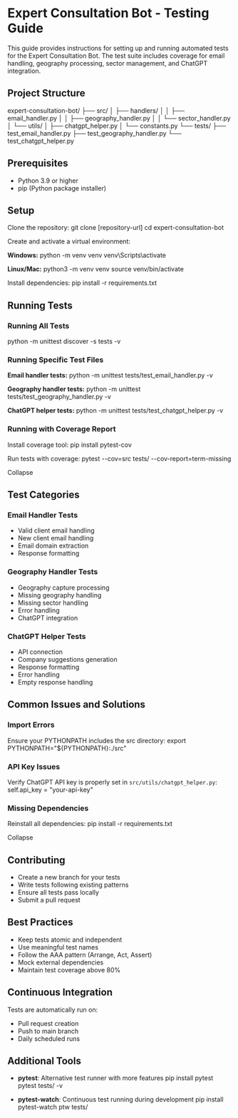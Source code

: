 # Expert Consultation Bot - Testing Guide

This guide provides instructions for setting up and running automated tests for the Expert Consultation Bot. The test suite includes coverage for email handling, geography processing, sector management, and ChatGPT integration.

## Project Structure
expert-consultation-bot/
├── src/
│ ├── handlers/
│ │ ├── email_handler.py
│ │ ├── geography_handler.py
│ │ └── sector_handler.py
│ └── utils/
│ ├── chatgpt_helper.py
│ └── constants.py
└── tests/
├── test_email_handler.py
├── test_geography_handler.py
└── test_chatgpt_helper.py



## Prerequisites

- Python 3.9 or higher
- pip (Python package installer)

## Setup

Clone the repository:
git clone [repository-url]
cd expert-consultation-bot



Create and activate a virtual environment:

**Windows:**
python -m venv venv
venv\Scripts\activate



**Linux/Mac:**
python3 -m venv venv
source venv/bin/activate



Install dependencies:
pip install -r requirements.txt



## Running Tests

### Running All Tests
python -m unittest discover -s tests -v



### Running Specific Test Files

**Email handler tests:**
python -m unittest tests/test_email_handler.py -v



**Geography handler tests:**
python -m unittest tests/test_geography_handler.py -v



**ChatGPT helper tests:**
python -m unittest tests/test_chatgpt_helper.py -v



### Running with Coverage Report

Install coverage tool:
pip install pytest-cov



Run tests with coverage:
pytest --cov=src tests/ --cov-report=term-missing


Collapse

## Test Categories

### Email Handler Tests

- Valid client email handling
- New client email handling
- Email domain extraction
- Response formatting

### Geography Handler Tests

- Geography capture processing
- Missing geography handling
- Missing sector handling
- Error handling
- ChatGPT integration

### ChatGPT Helper Tests

- API connection
- Company suggestions generation
- Response formatting
- Error handling
- Empty response handling

## Common Issues and Solutions

### Import Errors

Ensure your PYTHONPATH includes the src directory:
export PYTHONPATH="${PYTHONPATH}:./src"



### API Key Issues

Verify ChatGPT API key is properly set in `src/utils/chatgpt_helper.py`:
self.api_key = "your-api-key"



### Missing Dependencies

Reinstall all dependencies:
pip install -r requirements.txt


Collapse

## Contributing

- Create a new branch for your tests
- Write tests following existing patterns
- Ensure all tests pass locally
- Submit a pull request

## Best Practices

- Keep tests atomic and independent
- Use meaningful test names
- Follow the AAA pattern (Arrange, Act, Assert)
- Mock external dependencies
- Maintain test coverage above 80%

## Continuous Integration

Tests are automatically run on:

- Pull request creation
- Push to main branch
- Daily scheduled runs

## Additional Tools

- **pytest**: Alternative test runner with more features
pip install pytest
pytest tests/ -v



- **pytest-watch**: Continuous test running during development
pip install pytest-watch
ptw tests/